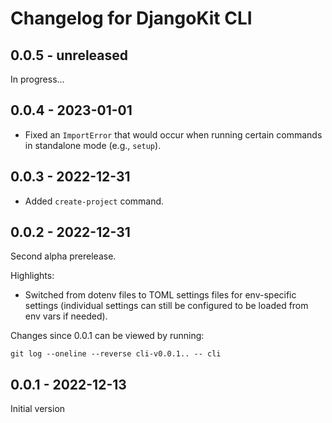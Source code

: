 # Changelog for DjangoKit CLI

## 0.0.5 - unreleased

In progress...

## 0.0.4 - 2023-01-01

- Fixed an `ImportError` that would occur when running certain commands
  in standalone mode (e.g., `setup`).

## 0.0.3 - 2022-12-31

- Added `create-project` command.

## 0.0.2 - 2022-12-31

Second alpha prerelease.

Highlights:

- Switched from dotenv files to TOML settings files for env-specific
  settings (individual settings can still be configured to be loaded
  from env vars if needed).

Changes since 0.0.1 can be viewed by running:

    git log --oneline --reverse cli-v0.0.1.. -- cli

## 0.0.1 - 2022-12-13

Initial version
